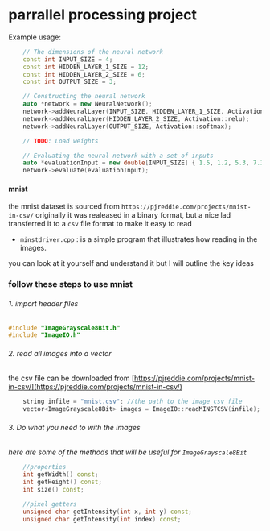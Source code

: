 # parrallel processing project

Example usage:
```cpp
    // The dimensions of the neural network
    const int INPUT_SIZE = 4;
    const int HIDDEN_LAYER_1_SIZE = 12;
    const int HIDDEN_LAYER_2_SIZE = 6;
    const int OUTPUT_SIZE = 3;

    // Constructing the neural network
    auto *network = new NeuralNetwork();
    network->addNeuralLayer(INPUT_SIZE, HIDDEN_LAYER_1_SIZE, Activation::relu);
    network->addNeuralLayer(HIDDEN_LAYER_2_SIZE, Activation::relu);
    network->addNeuralLayer(OUTPUT_SIZE, Activation::softmax);

    // TODO: Load weights

    // Evaluating the neural network with a set of inputs
    auto *evaluationInput = new double[INPUT_SIZE] { 1.5, 1.2, 5.3, 7.3 };
    network->evaluate(evaluationInput);
```

#### mnist

the mnist dataset is sourced from `https://pjreddie.com/projects/mnist-in-csv/`  originally it was realeased in a binary
format, but a nice lad  transferred it to a `csv` file format to make it easy to read

* `minstdriver.cpp` : is a simple program that illustrates how reading in the images.


you can look at it yourself and understand it but I will outline the key ideas

### follow these steps to use mnist

###### 1. import header files
 ```c++
#include "ImageGrayscale8Bit.h"
#include "ImageIO.h"
```

###### 2. read all images into a vector

the csv file can be downloaded from [https://pjreddie.com/projects/mnist-in-csv/](https://pjreddie.com/projects/mnist-in-csv/)
```c++
    string infile = "mnist.csv"; //the path to the image csv file
    vector<ImageGrayscale8Bit> images = ImageIO::readMINSTCSV(infile);
```

###### 3. Do what you need to with the images
*here are some of the methods that will be useful for `ImageGrayscale8Bit`*

```c++
    //properties
    int getWidth() const;
    int getHeight() const;
    int size() const;

    //pixel getters
    unsigned char getIntensity(int x, int y) const;
    unsigned char getIntensity(int index) const;
```
